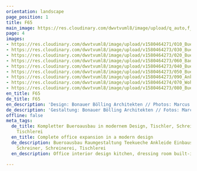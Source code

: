 ```yaml
---
orientation: landscape
page_position: 1
title: F65
main_image: https://res.cloudinary.com/dwvtvuml8/image/upload/q_auto,f_auto,dpr_auto/v1580464271/010_Buero-Office-Raumgestaltung-Bueroausbau_xgyani.jpg
page: 4
images:
- https://res.cloudinary.com/dwvtvuml8/image/upload/v1580464271/010_Buero-Office-Raumgestaltung-Bueroausbau_xgyani.jpg
- https://res.cloudinary.com/dwvtvuml8/image/upload/v1580464273/030_Buero-Office-Schreibtisch-Massivholztisch_mhyhbh.jpg
- https://res.cloudinary.com/dwvtvuml8/image/upload/v1580464273/020_Buero-Office-Teekueche-Kueche_njqxsu.jpg
- https://res.cloudinary.com/dwvtvuml8/image/upload/v1580464273/060_Badezimmer-Waschtisch-Badmoebel_nuu1kk.jpg
- https://res.cloudinary.com/dwvtvuml8/image/upload/v1580464273/040_Buero-Office-Griff-Schattenfuge_ueokzn.jpg
- https://res.cloudinary.com/dwvtvuml8/image/upload/v1580464273/050_Buero-Office-Interiordesign-Bueroausbau_blpbe4.jpg
- https://res.cloudinary.com/dwvtvuml8/image/upload/v1580464273/090_Ankleide-Garderobe-Einbauschrank-Empfangsbereich_zqvtfq.jpg
- https://res.cloudinary.com/dwvtvuml8/image/upload/v1580464274/070_Wohnzimmer-Buero-Office-Innenausbau-Design_zswamf.jpg
- https://res.cloudinary.com/dwvtvuml8/image/upload/v1580464273/080_Buero-Office-Bueroausbau-Treppe_xtv2cp.jpg
en_title: F65
de_title: F65
en_description: 'Design: Bonauer Bölling Architekten // Photos: Marcus Wend'
de_description: 'Gestaltung: Bonauer Bölling Architekten // Fotos: Marcus Wend'
offline: false
meta_tags:
  de_title: Kompletter Bueroausbau in modernem Design, Tischler, Schreiner, Schreinerei,
    Tischlerei
  en_title: Complete office expansion in a modern design
  de_description: Bueroausbau Raumgestaltung Teekueche Ankleide Einbauschrank, Tischler,
    Schreiner, Schreinerei, Tischlerei
  en_description: Office interior design kitchen, dressing room built-in wardrobe

---
```

